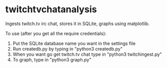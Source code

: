 # twitchtvchatanalysis
Ingests twitch.tv irc chat, stores it in SQLite, graphs using matplotlib.

To use (after you get all the require credentials):
1. Put the SQLite database name you want in the settings file  
2. Run createdb.py by typing in "python3 createdb.py"  
3. When you want go get twitch.tv chat type in "python3 twitchingest.py"  
4. To graph, type in "python3 graph.py"  
